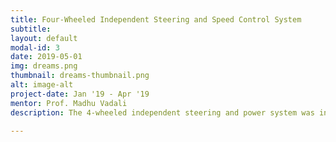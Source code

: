 ```yaml
---
title: Four-Wheeled Independent Steering and Speed Control System
subtitle: 
layout: default
modal-id: 3
date: 2019-05-01
img: dreams.png
thumbnail: dreams-thumbnail.png
alt: image-alt
project-date: Jan '19 - Apr '19
mentor: Prof. Madhu Vadali
description: The 4-wheeled independent steering and power system was in collaboration with Mahindra&Mahindra to design a system minimizing slip irrespective of the environmental variables.</p><p align="justify"> The project began with modeling of the system using Simulink and MATLAB. We created a model that could simulate the motion of the four-wheels and where we could independently change the environmental conditions such as friction. This gave us parameters required for the motors that would be driving and steering this system. Using these parameters we chose suitable motors with DC motors being used for locomotion and servo motors being used for steering.</p><p align="justify"> Using the motors as a base we then designed the actual bod,y of the vehicle around it. The DC motors were directly attached to the axis of the wheels while the servos were connected to the chassis and provided steering action through a set of bevel gears. The chassis itself was laser-cut from MDF sheets to ensure accuracy. MDF was chosen due to its easy availability and low cost. It was tested to ensure it could support the entire system while in motion.</p><p align="justify"> The Final step was the assembly of the system and translation of the MATLAB code onto actual motors. We used arduinos as our controllers for the vehicle. Due to the limited processing power of the arduinos, we used 2 of them each one controlling a pair of servos and a pair of DC motors. We successfully demonstrated a working prototype of the vehicle.

---
```

